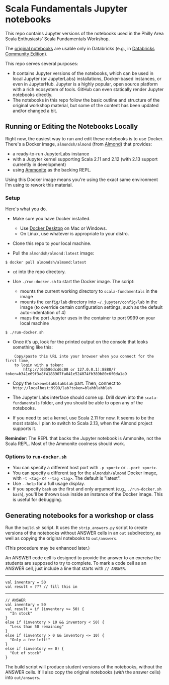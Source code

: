 # Scala Fundamentals Jupyter notebooks

This repo contains Jupyter versions of the notebooks used in the
Philly Area Scala Enthusiasts' Scala Fundamentals Workshop.

The [original notebooks](https://github.com/scala-phase/scala-fundamentals) are
usable only in Databricks (e.g., in
[Databricks Community Edition](https://databricks.com/ce)).

This repo serves several purposes:

- It contains Jupyter versions of the notebooks, which can be used in local
  Jupyter (or JupyterLabs) installations, Docker-based instances, or even
  in JupyterHub. Jupyter is a highly popular, open source platform with
  a rich ecosystem of tools. GitHub can even statically render Jupyter notebooks
  directly.
- The notebooks in this repo follow the basic outline and structure of the
  original workshop material, but some of the content has been updated and/or
  changed a bit.

## Running or Editing the Notebooks Locally

Right now, the easiest way to run and edit these notebooks is to use Docker.
There's a Docker image, `almondsh/almond` (from [Almond](https://almond.sh/)) that provides:

- a ready-to-run JupyterLabs instance
- with a Jupyter kernel supporting Scala 2.11 and 2.12 (with 2.13 support
  currently in development)
- using [Ammonite](https://ammonite.io) as the backing REPL.

Using this Docker image means you're using the exact same environment I'm
using to rework this material.

### Setup

Here's what you do.

- Make sure you have Docker installed.
    - Use [Docker Desktop](https://www.docker.com/products/docker-desktop)
      on Mac or Windows.
    - On Linux, use whatever is appropriate to your distro.

- Clone this repo to your local machine.

- Pull the `almondsh/almond:latest` image:

```shell
$ docker pull almondsh/almond:latest
```

- `cd` into the repo directory.

- Use `./run-docker.sh` to start the Docker image. The script:
    - mounts the current working directory to `scala-fundamentals` in the image
    - mounts the `config/lab` directory into `~/.jupyter/config/lab` in the
      image (to override certain configuration settings, such as the default
      auto-indentation of 4)
    - maps the port Jupyter uses in the container to port 9999 on your local
      machine

```
$ ./run-docker.sh
```

- Once it's up, look for the printed output on the console that looks something
  like this:

```
    Copy/paste this URL into your browser when you connect for the first time,
    to login with a token:
        http://(03586dcd6c08 or 127.0.0.1):8888/?token=b341e69f3a8f4188907fa041e524074fb389b80c6f0da1a9
```

- Copy the `token=blahblahblah` part. Then, connect to
  `http://localhost:9999/lab?token=blahblahblah`

- The Jupyter Labs interface should come up. Drill down into the
  `scala-fundamentals` folder, and you should be able to open any of
  the notebooks.

- If you need to set a kernel, use Scala 2.11 for now. It seems to be
  the most stable. I plan to switch to Scala 2.13, when the Almond project
  supports it.

**Reminder**: The REPL that backs the Jupyter notebook is Ammonite, not the
Scala REPL. Most of the Ammonite coolness should work.

### Options to `run-docker.sh`

- You can specify a different host port with `-p <port>` or `--port <port>`.
- You can specify a different tag for the `almondsh/almond` Docker image,
  with `-t <tag>` or `--tag <tag>`. The default is "latest".
- Use `--help` for a full usage display.
- If you specify `bash` as the first and only argument (e.g., `./run-docker.sh bash`),
  you'll be thrown `bash` inside an instance of the Docker image. This is useful for
  debugging.


## Generating notebooks for a workshop or class

Run the `build.sh` script. It uses the `strip_answers.py` script to create
versions of the notebooks without ANSWER cells in an `out` subdirectory, as
well as copying the original notebooks to `out/answers`.

(This procedure may be enhanced later.)

An ANSWER code cell is designed to provide the answer to an exercise the students
are supposed to try to complete. To mark a code cell as an ANSWER cell, just
include a line that starts with `// ANSWER`.

---
```
val inventory = 50
val result = ??? // fill this in
```
---
```
// ANSWER
val inventory = 50
val result = if (inventory >= 50) {
  "In stock"
}
else if (inventory > 10 && inventory < 50) {
  "Less than 50 remaining"
}
else if (inventory > 0 && inventory <= 10) {
  "Only a few left!"
}
else if (inventory == 0) {
  "Out of stock"
}
```

The build script will produce student versions of the notebooks, without
the ANSWER cells. It'll also copy the original notebooks (_with_ the answer
cells) into `out/answers`.
